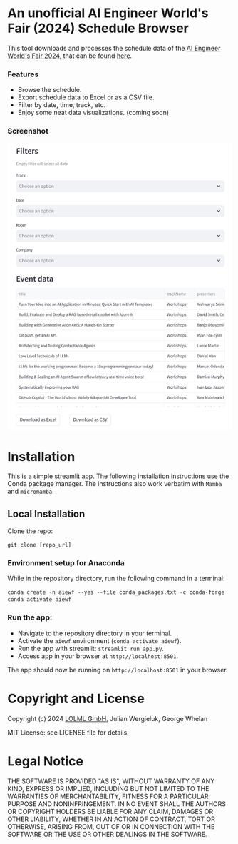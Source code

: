 # An unofficial AI Engineer World's Fair (2024) Schedule Browser

This tool downloads and processes the schedule data of the [AI Engineer World's Fair 2024](https://www.ai.engineer/worldsfair), that 
can be found [here](https://www.ai.engineer/worldsfair/2024/schedule).

### Features

* Browse the schedule.
* Export schedule data to Excel or as a CSV file.
* Filter by date, time, track, etc.
* Enjoy some neat data visualizations. (coming soon)

### Screenshot

![screenshot.png](screenshot.png)

# Installation

This is a simple streamlit app. The following installation instructions use the Conda package 
manager. The instructions also work verbatim with `Mamba` and `micromamba`.

## Local Installation

Clone the repo: 

```
git clone [repo_url]
```

### Environment setup for Anaconda

While in the repository directory, run the following command in a terminal:

```
conda create -n aiewf --yes --file conda_packages.txt -c conda-forge
conda activate aiewf
```

### Run the app:

- Navigate to the repository directory in your terminal.
- Activate the `aiewf` environment (`conda activate aiewf`).
- Run the app with streamlit: `streamlit run app.py`.
- Access app in your browser at `http://localhost:8501`.


The app should now be running on `http://localhost:8501` in your browser.

# Copyright and License

Copyright (c) 2024 [LOLML GmbH](https://lolml.com/), Julian Wergieluk, George Whelan

MIT License: see LICENSE file for details.

# Legal Notice

THE SOFTWARE IS PROVIDED "AS IS", WITHOUT WARRANTY OF ANY KIND, EXPRESS OR
IMPLIED, INCLUDING BUT NOT LIMITED TO THE WARRANTIES OF MERCHANTABILITY,
FITNESS FOR A PARTICULAR PURPOSE AND NONINFRINGEMENT. IN NO EVENT SHALL THE
AUTHORS OR COPYRIGHT HOLDERS BE LIABLE FOR ANY CLAIM, DAMAGES OR OTHER
LIABILITY, WHETHER IN AN ACTION OF CONTRACT, TORT OR OTHERWISE, ARISING FROM,
OUT OF OR IN CONNECTION WITH THE SOFTWARE OR THE USE OR OTHER DEALINGS IN THE
SOFTWARE.
